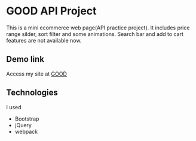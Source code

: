 # GOOD API Project
This is a mini ecommerce web page(API practice project). It includes price range silder, sort filter and some animations. Search bar and add to cart features are not available now.

## Demo link
Access my site at [GOOD](https://mytmnsthu.github.io/GOOD/)

## Technologies
I used
- Bootstrap
- jQuery
- webpack